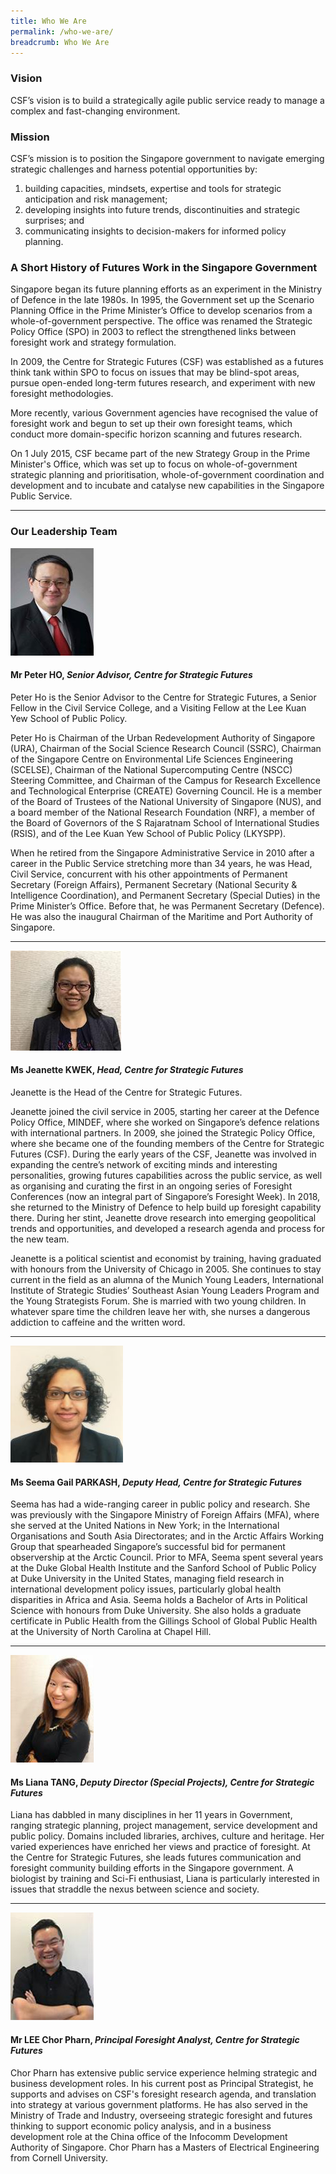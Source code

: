 ```yaml
---
title: Who We Are
permalink: /who-we-are/
breadcrumb: Who We Are
---
```

### **Vision**

CSF’s vision is to build a strategically agile public service ready to manage a complex and fast-changing environment.



### **Mission**

CSF’s mission is to position the Singapore government to navigate emerging strategic challenges and harness potential opportunities by:
1. building capacities, mindsets, expertise and tools for strategic anticipation and risk management;
2. developing insights into future trends, discontinuities and strategic surprises; and
3. communicating insights to decision-makers for informed policy planning.

### **A Short History of Futures Work in the Singapore Government**

Singapore began its future planning efforts as an experiment in the Ministry of Defence in the late 1980s. In 1995, the Government set up the Scenario Planning Office in the Prime Minister’s Office to develop scenarios from a whole-of-government perspective. The office was renamed the Strategic Policy Office (SPO) in 2003 to reflect the strengthened links between foresight work and strategy formulation.

In 2009, the Centre for Strategic Futures (CSF) was established as a futures think tank within SPO to focus on issues that may be blind-spot areas, pursue open-ended long-term futures research, and experiment with new foresight methodologies.

More recently, various Government agencies have recognised the value of foresight work and begun to set up their own foresight teams, which conduct more domain-specific horizon scanning and futures research.

On 1 July 2015, CSF became part of the new Strategy Group in the Prime Minister's Office, which was set up to focus on whole-of-government strategic planning and prioritisation, whole-of-government coordination and development and to incubate and catalyse new capabilities in the Singapore Public Service. 

----

### **Our Leadership Team**


<img src="/images/who-we-are/mr-peter-ho.png" style="max-width: 180px; max-height: 270px;" alt="Peter Ho CSF" />

#### **Mr Peter HO,** *Senior Advisor, Centre for Strategic Futures*

Peter Ho is the Senior Advisor to the Centre for Strategic Futures, a Senior Fellow in the Civil Service College, and a Visiting Fellow at the Lee Kuan Yew School of Public Policy.

Peter Ho is Chairman of the Urban Redevelopment Authority of Singapore (URA), Chairman of the Social Science Research Council (SSRC), Chairman of the Singapore Centre on Environmental Life Sciences Engineering (SCELSE), Chairman of the National Supercomputing Centre (NSCC) Steering Committee, and Chairman of the Campus for Research Excellence and Technological Enterprise (CREATE) Governing Council. He is a member of the Board of Trustees of the National University of Singapore (NUS), and a board member of the National Research Foundation (NRF), a member of the Board of Governors of the S Rajaratnam School of International Studies (RSIS), and of the Lee Kuan Yew School of Public Policy (LKYSPP).

When he retired from the Singapore Administrative Service in 2010 after a career in the Public Service stretching more than 34 years, he was Head, Civil Service, concurrent with his other appointments of Permanent Secretary (Foreign Affairs), Permanent Secretary (National Security & Intelligence Coordination), and Permanent Secretary (Special Duties) in the Prime Minister’s Office. Before that, he was Permanent Secretary (Defence). He was also the inaugural Chairman of the Maritime and Port Authority of Singapore.

----
<img src="/images/who-we-are/JK.jpg" style="max-width: 180px; max-height: 270px;" alt="Jeanette Kwek CSF" />

#### **Ms Jeanette KWEK,** *Head, Centre for Strategic Futures*

Jeanette is the Head of the Centre for Strategic Futures. 

Jeanette joined the civil service in 2005, starting her career at the Defence Policy Office, MINDEF, where she worked on Singapore’s defence relations with international partners. In 2009, she joined the Strategic Policy Office, where she became one of the founding members of the Centre for Strategic Futures (CSF). During the early years of the CSF, Jeanette was involved in expanding the centre’s network of exciting minds and interesting personalities, growing futures capabilities across the public service, as well as organising and curating the first in an ongoing series of Foresight Conferences (now an integral part of Singapore’s Foresight Week). In 2018, she returned to the Ministry of Defence to help build up foresight capability there. During her stint, Jeanette drove research into emerging geopolitical trends and opportunities, and developed a research agenda and process for the new team. 

Jeanette is a political scientist and economist by training, having graduated with honours from the University of Chicago in 2005. She continues to stay current in the field as an alumna of the Munich Young Leaders, International Institute of Strategic Studies’ Southeast Asian Young Leaders Program and the Young Strategists Forum. She is married with two young children. In whatever spare time the children leave her with, she nurses a dangerous addiction to caffeine and the written word. 

----
<img src="https://github.com/isomerpages/isomerpages-csf/raw/staging/images/who-we-are/SGP.jpg" style="max-width: 180px; max-height: 270px;" alt="Seema Gail Parkash CSF" />

#### **Ms Seema Gail PARKASH,** *Deputy Head, Centre for Strategic Futures*

Seema has had a wide-ranging career in public policy and research.  She was previously with the Singapore Ministry of Foreign Affairs (MFA), where she served at the United Nations in New York; in the International Organisations and South Asia Directorates; and in the Arctic Affairs Working Group that spearheaded Singapore’s successful bid for permanent observership at the Arctic Council.  Prior to MFA, Seema spent several years at the Duke Global Health Institute and the Sanford School of Public Policy at Duke University in the United States, managing field research in international development policy issues, particularly global health disparities in Africa and Asia.  Seema holds a Bachelor of Arts in Political Science with honours from Duke University.  She also holds a graduate certificate in Public Health from the Gillings School of Global Public Health at the University of North Carolina at Chapel Hill.

----
<img src="/images/who-we-are/MLT.jpg" style="max-width: 180px; max-height: 270px;" alt="Liana Tang CSF" />

#### **Ms Liana TANG,** *Deputy Director (Special Projects), Centre for Strategic Futures*

Liana has dabbled in many disciplines in her 11 years in Government, ranging strategic planning, project management, service development and public policy. Domains included libraries, archives, culture and heritage. Her varied experiences have enriched her views and practice of foresight. At the Centre for Strategic Futures, she leads futures communication and foresight community building efforts in the Singapore government. A biologist by training and Sci-Fi enthusiast, Liana is particularly interested in issues that straddle the nexus between science and society.

----

<img src="/images/who-we-are/LCP.jpg" style="max-width: 180px; max-height: 270px;" alt="Lee Chor Pharn CSF" />

#### **Mr LEE Chor Pharn,** *Principal Foresight Analyst, Centre for Strategic Futures*

Chor Pharn has extensive public service experience helming strategic and business development roles. In his current post as Principal Strategist, he supports and advises on CSF's foresight research agenda, and translation into strategy at various government platforms. He has also served in the Ministry of Trade and Industry, overseeing strategic foresight and futures thinking to support economic policy analysis, and in a business development role at the China office of the Infocomm Development Authority of Singapore. Chor Pharn has a Masters of Electrical Engineering from Cornell University.
